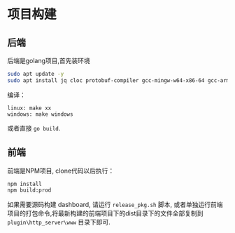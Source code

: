 # 项目构建
## 后端
后端是golang项目,首先装环境
```sh
sudo apt update -y
sudo apt install jq cloc protobuf-compiler gcc-mingw-w64-x86-64 gcc-arm-linux-gnueabi gcc-aarch64-linux-gnu -y
```
编译：
```
linux: make xx
windows: make windows
```
或者直接 `go build`.

## 前端
前端是NPM项目, clone代码以后执行：
```sh
npm install
npm build:prod
```
如果需要源码构建 dashboard, 请运行 `release_pkg.sh` 脚本, 或者单独运行前端项目的打包命令,将最新构建的前端项目下的dist目录下的文件全部复制到 `plugin\http_server\www` 目录下即可.
